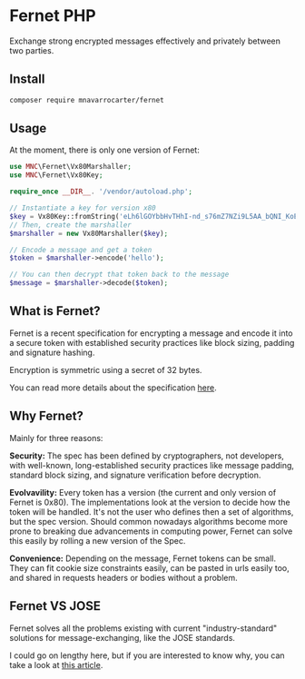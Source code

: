 Fernet PHP
==========

Exchange strong encrypted messages effectively and privately between two parties.

## Install

```bash
composer require mnavarrocarter/fernet
```

## Usage

At the moment, there is only one version of Fernet:

```php
use MNC\Fernet\Vx80Marshaller;
use MNC\Fernet\Vx80Key;

require_once __DIR__. '/vendor/autoload.php';

// Instantiate a key for version x80
$key = Vx80Key::fromString('eLh6lGOYbbHvTHhI-nd_s76mZ7NZi9L5AA_bQNI_KoE');
// Then, create the marshaller
$marshaller = new Vx80Marshaller($key);

// Encode a message and get a token
$token = $marshaller->encode('hello');

// You can then decrypt that token back to the message
$message = $marshaller->decode($token);
```

## What is Fernet?

Fernet is a recent specification for encrypting a message and encode it into a secure
token with established security practices like block sizing, padding and signature hashing.

Encryption is symmetric using a secret of 32 bytes.

You can read more details about the specification [here][spec].

[spec]: https://github.com/fernet/spec/blob/master/Spec.md

## Why Fernet?

Mainly for three reasons:

**Security:** The spec has been defined by cryptographers, not developers, with well-known,
long-established security practices like message padding, standard block sizing, and signature
verification before decryption.

**Evolvavility:** Every token has a version (the current and only version of Fernet is 0x80).
The implementations look at the version to decide how the token will be handled. It's not the
user who defines then a set of algorithms, but the spec version. Should common nowadays
algorithms become more prone to breaking due advancements in computing power, Fernet can
solve this easily by rolling a new version of the Spec.

**Convenience:** Depending on the message, Fernet tokens can be small. They can fit cookie size
constraints easily, can be pasted in urls easily too, and shared in requests headers or bodies
without a problem.

## Fernet VS JOSE
Fernet solves all the problems existing with current "industry-standard" solutions for
message-exchanging, like the JOSE standards.

I could go on lengthy here, but if you are interested to know why, you can take a look
at [this article][article].

[article]: https://paragonie.com/blog/2017/03/jwt-json-web-tokens-is-bad-standard-that-everyone-should-avoid

